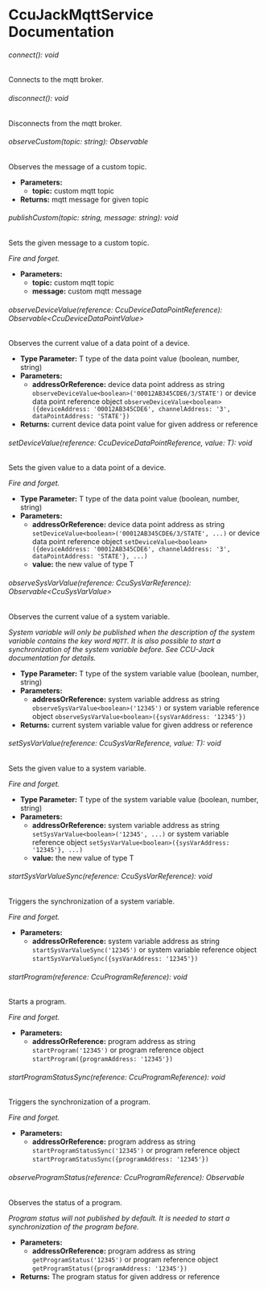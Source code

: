 # CcuJackMqttService Documentation

###### connect(): void
Connects to the mqtt broker.


###### disconnect(): void
Disconnects from the mqtt broker.


###### observeCustom(topic: string): Observable<CcuCustomMqttMessage>
Observes the message of a custom topic.

- **Parameters:**
  - **topic:** custom mqtt topic
- **Returns:** mqtt message for given topic

###### publishCustom(topic: string, message: string): void
Sets the given message to a custom topic.

*Fire and forget.*
- **Parameters:**
  - **topic:** custom mqtt topic
  - **message:** custom mqtt message

###### observeDeviceValue<T>(reference: CcuDeviceDataPointReference): Observable<CcuDeviceDataPointValue<T>>
Observes the current value of a data point of a device.

- **Type Parameter:** T type of the data point value (boolean, number, string)
- **Parameters:**
  - **addressOrReference:** device data point address as string ``` observeDeviceValue<boolean>('00012AB345CDE6/3/STATE') ``` or device data point reference object ``` observeDeviceValue<boolean>({deviceAddress: '00012AB345CDE6', channelAddress: '3', dataPointAddress: 'STATE'}) ```
- **Returns:** current device data point value for given address or reference

###### setDeviceValue<T>(reference: CcuDeviceDataPointReference, value: T): void
Sets the given value to a data point of a device.

*Fire and forget.*
- **Type Parameter:** T type of the data point value (boolean, number, string)
- **Parameters:**
  - **addressOrReference:** device data point address as string ``` setDeviceValue<boolean>('00012AB345CDE6/3/STATE', ...) ``` or device data point reference object ``` setDeviceValue<boolean>({deviceAddress: '00012AB345CDE6', channelAddress: '3', dataPointAddress: 'STATE'}, ...) ```
  - **value:** the new value of type T

###### observeSysVarValue<T>(reference: CcuSysVarReference): Observable<CcuSysVarValue<T>>
Observes the current value of a system variable.

*System variable will only be published when the description of the system variable contains the key word ```MQTT```. It is also possible to start a synchronization of the system variable before. See CCU-Jack documentation for details.*
- **Type Parameter:** T type of the system variable value (boolean, number, string)
- **Parameters:**
  - **addressOrReference:** system variable address as string ``` observeSysVarValue<boolean>('12345') ``` or system variable reference object ``` observeSysVarValue<boolean>({sysVarAddress: '12345'}) ```
- **Returns:** current system variable value for given address or reference

###### setSysVarValue<T>(reference: CcuSysVarReference, value: T): void
Sets the given value to a system variable.

*Fire and forget.*
- **Type Parameter:** T type of the system variable value (boolean, number, string)
- **Parameters:**
  - **addressOrReference:** system variable address as string ``` setSysVarValue<boolean>('12345', ...) ``` or system variable reference object ``` setSysVarValue<boolean>({sysVarAddress: '12345'}, ...) ```
  - **value:** the new value of type T

###### startSysVarValueSync(reference: CcuSysVarReference): void
Triggers the synchronization of a system variable.

*Fire and forget.*
- **Parameters:**
  - **addressOrReference:** system variable address as string ``` startSysVarValueSync('12345') ``` or system variable reference object ``` startSysVarValueSync({sysVarAddress: '12345'}) ```

###### startProgram(reference: CcuProgramReference): void
Starts a program.

*Fire and forget.*
- **Parameters:**
  - **addressOrReference:** program address as string ``` startProgram('12345') ``` or program reference object ``` startProgram({programAddress: '12345'}) ```

###### startProgramStatusSync(reference: CcuProgramReference): void
Triggers the synchronization of a program.

*Fire and forget.*
- **Parameters:**
  - **addressOrReference:** program address as string ``` startProgramStatusSync('12345') ``` or program reference object ``` startProgramStatusSync({programAddress: '12345'}) ```

###### observeProgramStatus(reference: CcuProgramReference): Observable<CcuProgramStatus>
Observes the status of a program.

*Program status will not published by default. It is needed to start a synchronization of the program before.*
- **Parameters:**
  - **addressOrReference:** program address as string ``` getProgramStatus('12345') ``` or program reference object ``` getProgramStatus({programAddress: '12345'}) ```
- **Returns:** The program status for given address or reference

